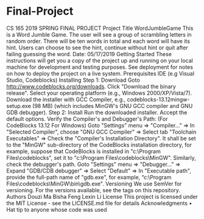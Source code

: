 # Final-Project
CS 165 2019 SPRING FINAL PROJECT
Project Title 	 WordJumbleGame
This is a Word Jumble Game. The user will see a group of scrambling letters in random order. There will be ten words in total and each word will have its hint. Users can choose to see the hint, continue without hint or quit after failing guessing the word.
Date: 05/17/2019
Getting Started
These instructions will get you a copy of the project up and running on your local machine for development and testing purposes. See deployment for notes on how to deploy the project on a live system.
Prerequisites
 IDE (e.g Visual Studio, Codeblocks)
Installing
Step 1: Download
Goto http://www.codeblocks.org/downloads. Click "Download the binary release". Select your operating platform (e.g., Windows 2000/XP/Vista/7). Download the installer with GCC Compiler, e.g., codeblocks-13.12mingw-setup.exe (98 MB) (which includes MinGW's GNU GCC compiler and GNU GDB debugger).
Step 2: Install
Run the downloaded installer. Accept the default options.
Verify the Compiler's and Debugger's Path: (For CodeBlocks 13.12 For Windows) Goto "Settings" menu ⇒ "Compiler..." ⇒ In "Selected Compiler", choose "GNU GCC Compiler" ⇒ Select tab "Toolchain Executables" ⇒ Check the "Compiler's Installation Directory". It shall be set to the "MinGW" sub-directory of the CodeBlocks installation directory, for example, suppose that CodeBlocks is installed in "c:\Program Files\codeblocks", set it to "c:\Program Files\codeblocks\MinGW".
Similarly, check the debugger's path. Goto "Settings" menu ⇒ "Debugger..." ⇒ Expand "GDB/CDB debugger" ⇒ Select "Default" ⇒ In "Executable path", provide the full-path name of "gdb.exe", for example, “c:\Program Files\codeblocks\MinGW\bin\gdb.exe".
Versioning
We use SemVer for versioning. For the versions available, see the tags on this repository.
Authors
Douzi Ma
Bisha Feng
Lexin Li
License
This project is licensed under the MIT License - see the LICENSE.md file for details
Acknowledgments
•	Hat tip to anyone whose code was used

